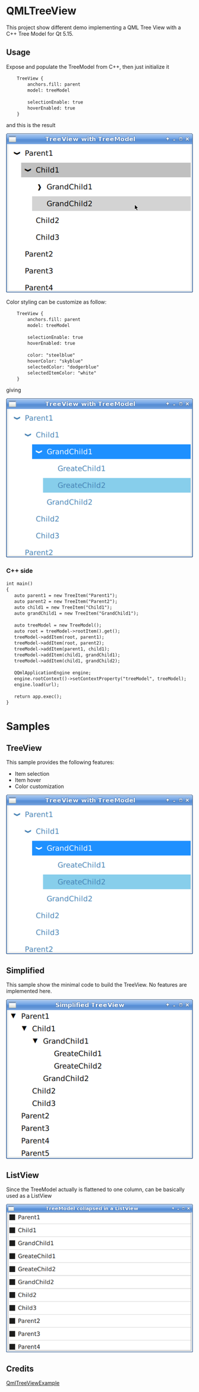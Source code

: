 # QMLTreeView

This project show different demo implementing a QML Tree View with a C++ Tree Model for Qt 5.15.

## Usage

Expose and populate the TreeModel from C++, then just initialize it 

```
    TreeView {
        anchors.fill: parent
        model: treeModel

        selectionEnable: true
        hoverEnabled: true
    }
```
and this is the result

![](img/treeviewbasic.png)

Color styling can be customize as follow:

```
    TreeView {
        anchors.fill: parent
        model: treeModel

        selectionEnable: true
        hoverEnabled: true

        color: "steelblue"
        hoverColor: "skyblue"
        selectedColor: "dodgerblue"
        selectedItemColor: "white"
    }
```
giving

![](img/treeview.png)

### C++ side


```
int main()
{
   auto parent1 = new TreeItem("Parent1");
   auto parent2 = new TreeItem("Parent2");
   auto child1 = new TreeItem("Child1");
   auto grandChild1 = new TreeItem("GrandChild1");
   
   auto treeModel = new TreeModel();
   auto root = treeModel->rootItem().get();
   treeModel->addItem(root, parent1);
   treeModel->addItem(root, parent2);
   treeModel->addItem(parent1, child1);
   treeModel->addItem(child1, grandChild1);
   treeModel->addItem(child1, grandChild2);
   
   QQmlApplicationEngine engine;
   engine.rootContext()->setContextProperty("treeModel", treeModel);
   engine.load(url);

   return app.exec();
}

```

# Samples


## TreeView

This sample provides the following features:
- Item selection
- Item hover
- Color customization

![](img/treeview.png)


## Simplified

This sample show the minimal code to build the TreeView. No features are implemented here.

![](img/simplified.png)


## ListView

Since the TreeModel actually is flattened to one column, can be basically used as a ListView

![](img/collapsed.png)



## Credits


[QmlTreeViewExample](https://github.com/Palm1r/QmlTreeViewExample)
